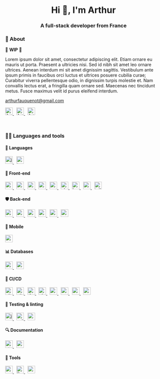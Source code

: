 <h1 align="center">Hi 👋, I'm Arthur</h1>
<h3 align="center">A full-stack developer from France</h3>

<h3>💬 About</h3>

🚧 **WIP** 🚧

Lorem ipsum dolor sit amet, consectetur adipiscing elit. Etiam ornare eu mauris ut porta. Praesent a ultricies nisi. Sed id nibh sit amet leo ornare ultrices. Aenean interdum mi sit amet dignissim sagittis. Vestibulum ante ipsum primis in faucibus orci luctus et ultrices posuere cubilia curae; Curabitur viverra pellentesque odio, in dignissim turpis molestie et. Nam convallis lectus erat, a fringilla quam ornare sed. Maecenas nec tincidunt metus. Fusce maximus velit id purus eleifend interdum.

<a href="mailto:arthurfauquenot@gmail.com">arthurfauquenot@gmail.com</a>
<p>
  <a href="https://www.linkedin.com/in/arthurfauq/" target="blank" rel="noreferrer" title="Angular">
    <img alt="Arthur's LinkedIn profile" height="24" src="https://user-images.githubusercontent.com/17045144/156400575-bf9004b3-2336-40b4-8655-a48c7dc79b71.svg" />
  </a>
  &nbsp;
  <a href="https://www.malt.fr/profile/arthurfauq" target="blank" rel="noreferrer" title="Angular">
    <img alt="Arthur's Malt profile" height="24" src="https://user-images.githubusercontent.com/17045144/156402857-2e4c2806-3ac5-4879-b073-e38a555b58d1.png" />
  </a>
  &nbsp;
  <a href="https://open.spotify.com/user/117752901?si=bd405ed650044ad6" target="blank" rel="noreferrer" title="Angular">
    <img alt="Arthur's Spotify profile" height="24" src="https://user-images.githubusercontent.com/17045144/156401177-e73e0b69-6d4d-42d7-887e-1d378bc92332.svg" />
  </a>
</p>

</br>

<h3 align="left">👨‍💻 Languages and tools</h3>

<h4 align="left">📝 Languages</h4>
<a href="https://developer.mozilla.org/fr/docs/Web/JavaScript" target="blank" rel="noreferrer" title="JavaScript">
  <img alt="javascript" src="https://user-images.githubusercontent.com/17045144/213675275-239ade3e-2c68-456a-8b52-6a93214efa90.svg" height="24" width="24" />
</a>
&nbsp;
<a href="https://www.typescriptlang.org/" target="blank" rel="noreferrer" title="TypeScript">
  <img alt="typescript" src="https://user-images.githubusercontent.com/17045144/213675316-ce12ae7e-2e54-4dbc-ba9f-e2599a9ef769.svg" height="24" width="24" />
</a>

<h4 align="left">👀 Front-end</h4>
<a href="https://reactjs.org/" target="blank" rel="noreferrer" title="React">
  <img alt="react" src="https://user-images.githubusercontent.com/17045144/213679423-144db434-1243-43c8-944a-60315a7c035e.svg" height="24" width="24" />
</a>
&nbsp;
<a href="https://nextjs.org/" target="blank" rel="noreferrer" title="Next.js">
  <img alt="nextjs" src="https://user-images.githubusercontent.com/17045144/213679818-2f980492-184e-430d-8066-3af42e960ee5.svg" height="24" width="24" />
</a>
&nbsp;
<a href="https://angular.io/" target="blank" rel="noreferrer" title="Angular">
  <img alt="angular" src="https://user-images.githubusercontent.com/17045144/213673021-1ae7b75e-44bb-4907-8edd-737323916e09.svg" height="24" width="24" />
</a>
&nbsp;
<a href="https://redux.js.org/" target="blank" rel="noreferrer" title="Redux">
  <img alt="redux" src="https://user-images.githubusercontent.com/17045144/213676203-e289f1dc-8462-415f-b4e1-c4b5bae36296.svg" height="24" width="24" />
</a>
&nbsp;
<a href="https://mui.com/" target="blank" rel="noreferrer" title="Material UI">
  <img alt="material-ui" src="https://user-images.githubusercontent.com/17045144/213676108-1d2e8a33-cf9b-4fd7-82ab-8b8947206f2d.svg" height="24" width="24" />
</a>
&nbsp;
<a href="https://chakra-ui.com/" target="blank" rel="noreferrer" title="Chakra UI">
  <img alt="chakra-ui" src="https://user-images.githubusercontent.com/17045144/213676107-187e800e-1d26-4545-bf7d-2c5d729c1f7e.png" height="24" width="24" />
</a>
&nbsp;
<a href="https://getbootstrap.com/" target="blank" rel="noreferrer" title="Bootstrap">
  <img alt="bootstrap" src="https://user-images.githubusercontent.com/17045144/213676106-4b2029a7-82be-497a-b38c-2998bda82362.svg" height="24" width="24" />
</a>
&nbsp;
<a href="https://sass-lang.com/" target="blank" rel="noreferrer" title="SASS">
  <img alt="sass" src="https://user-images.githubusercontent.com/17045144/213676220-f0b7608f-2236-4973-9ca3-391dc1339567.svg" height="24" width="24" />
</a>
&nbsp;
<a href="https://tailwindcss.com/" target="blank" rel="noreferrer" title="Tailwind CSS">
  <img alt="tailwind" src="https://user-images.githubusercontent.com/17045144/213676421-351d862a-766d-4c16-84d2-f85d02f26f9e.svg" height="24" width="24" />
</a>

<h4 align="left">🛡️ Back-end</h4>
<a href="https://nodejs.org/" target="blank" rel="noreferrer" title="Node.js">
  <img alt="nodejs" src="https://user-images.githubusercontent.com/17045144/213674756-8a16c33f-c467-4930-a3b9-f88d62f9b504.svg" height="24" width="24" />
</a>
&nbsp;
<a href="https://expressjs.com/" target="blank" rel="noreferrer" title="Express">
  <img alt="express" src="https://user-images.githubusercontent.com/17045144/213673149-dfc38cb7-46aa-423c-a2dd-8732731d7d73.svg" height="24" width="24" />
</a>
&nbsp;
<a href="https://nestjs.com/" target="blank" rel="noreferrer" title="NestJS">
  <img alt="nestjs" src="https://user-images.githubusercontent.com/17045144/213673171-ac15e19e-9b81-4c05-ae16-c2c7f5c08f0b.svg" height="24" width="24" />
</a>
&nbsp;
<a href="https://sequelize.org/" target="blank" rel="noreferrer" title="Sequelize">
  <img alt="sequelize" src="https://user-images.githubusercontent.com/17045144/213676521-f7fed70e-4295-43ac-930a-e930c42b32e8.svg" height="24" width="24" />
</a>
&nbsp;
<a href="https://graphql.org/" target="blank" rel="noreferrer" title="GraphQL">
  <img alt="graphql" src="https://user-images.githubusercontent.com/17045144/213676886-13f39374-d6da-41f8-9f8b-04231735ae4f.svg" height="24" width="24" />
</a>
&nbsp;
<a href="https://socket.io/" target="blank" rel="noreferrer" title="Socket.IO">
  <img alt="socket-io" src="https://user-images.githubusercontent.com/17045144/213677600-7eb3cdc8-9332-4c5c-9ca0-355542c6575b.svg" height="24" width="24" />
</a>

<h4 align="left">📱 Mobile</h4>
<a href="https://reactnative.dev/" target="blank" rel="noreferrer" title="React Native">
  <img alt="react-native" src="https://user-images.githubusercontent.com/17045144/213677479-2fec4c34-ebaa-47d9-94e6-1c399f6a1820.svg" height="24" width="24" />
</a>

<h4 align="left">📊 Databases</h4>
<a href="https://www.mysql.com/" target="blank" rel="noreferrer" title="MySQL">
  <img alt="mysql" src="https://user-images.githubusercontent.com/17045144/213674120-bffd6681-5461-4d90-900f-b632892bc79d.svg" height="24" width="24" />
</a>
&nbsp;
<a href="https://www.postgresql.org/" target="blank" rel="noreferrer" title="PostgreSQL">
  <img alt="postgresql" src="https://user-images.githubusercontent.com/17045144/213674129-79bcf829-ec4c-4497-ba69-22fa8051e31f.svg" height="24" width="24" />
</a>

<h4 align="left">🚀 CI/CD</h4>
<a href="https://git-scm.com/" target="blank" rel="noreferrer" title="Git">
  <img alt="git" src="https://user-images.githubusercontent.com/17045144/213674244-bea4d22b-8b86-4a44-bfc6-108a9465b982.svg" height="24" width="24" />
</a>
&nbsp;
<a href="https://github.com/" target="blank" rel="noreferrer" title="Github">
  <img alt="github" src="https://user-images.githubusercontent.com/17045144/213675102-103b6727-c42e-4667-9c98-7e9c08ccf55e.svg" height="24" width="24" />
</a>
&nbsp;
<a href="https://www.docker.com/" target="blank" rel="noreferrer" title="Docker">
  <img alt="docker" src="https://user-images.githubusercontent.com/17045144/213674645-727f0e0b-11e4-4d47-b896-e4dd80b21254.svg" height="24" width="24" />
</a>
&nbsp;
<a href="https://circleci.com/" target="blank" rel="noreferrer" title="CircleCI">
  <img alt="circleci" src="https://user-images.githubusercontent.com/17045144/213675027-58f03a9f-8b49-4980-8eee-520f8169e6ca.svg" height="24" width="24" />
</a>
&nbsp;
<a href="https://aws.amazon.com/s3/" target="blank" rel="noreferrer" title="AWS S3">
  <img alt="aws-s3" src="https://user-images.githubusercontent.com/17045144/213675753-6b2f782d-3b41-4427-81a0-e473601fd0de.svg" height="24" width="24" />
</a>
&nbsp;
<a href="https://aws.amazon.com/cloudfront/" target="blank" rel="noreferrer" title="AWS Cloudfront">
  <img alt="aws-cloudfront" src="https://user-images.githubusercontent.com/17045144/213675749-5d484d6d-3899-4ec6-a5ea-27d64b9fb716.svg" height="24" width="24" />
</a>
&nbsp;
<a href="https://aws.amazon.com/lambda/" target="blank" rel="noreferrer" title="AWS Lambda">
  <img alt="aws-lambda" src="https://user-images.githubusercontent.com/17045144/213675752-06e9054b-202d-41f2-bcc2-da9c7a9de030.svg" height="24" width="24" />
</a>
&nbsp;
<a href="https://sentry.io/" target="blank" rel="noreferrer" title="Sentry">
  <img alt="sentry" src="https://user-images.githubusercontent.com/17045144/213675564-e53b9e38-f6be-4c79-aa63-0d04428aaee1.svg" height="24" width="24" />
</a>

<h4 align="left">🧪 Testing & linting</h4>
<a href="https://jestjs.io/" target="blank" rel="noreferrer" title="Jest">
  <img alt="jest" src="https://user-images.githubusercontent.com/17045144/213674922-de98ba8a-85f7-4a48-87e3-2b6b1c216ba6.svg" height="24" width="24" />
</a>
&nbsp;
<a href="https://eslint.org/" target="blank" rel="noreferrer" title="ESLint">
  <img alt="eslint" src="https://user-images.githubusercontent.com/17045144/213676677-9b244d76-6ded-4166-9939-c849c3e67ef7.svg" height="24" width="24" />
</a>
&nbsp;
<a href="https://prettier.io/" target="blank" rel="noreferrer" title="Prettier">
  <img alt="prettier" src="https://user-images.githubusercontent.com/17045144/213676680-b765efda-aeae-4370-b2c7-3fba1d744631.svg" height="24" width="24" />
</a>

<h4 align="left">🔍 Documentation</h4>
<a href="https://storybook.js.org/" target="blank" rel="noreferrer" title="Storybook">
  <img alt="storybook" src="https://user-images.githubusercontent.com/17045144/213680387-9b133c2b-77ed-48ba-97f0-275dae1b4a1a.svg" height="24" width="24" />
</a>
&nbsp;
<a href="https://swagger.io/" target="blank" rel="noreferrer" title="Swagger">
  <img alt="swagger" src="https://user-images.githubusercontent.com/17045144/213680519-fa1e706f-c832-4159-8d17-a6a8c1b70056.svg" height="24" width="24" />
</a>

<h4 align="left">🔧 Tools</h4>
<a href="https://www.postman.com/" target="blank" rel="noreferrer" title="Postman">
  <img alt="postman" src="https://user-images.githubusercontent.com/17045144/213674287-4f877fed-fa95-4e43-9c6e-89a81db9a200.svg" height="24" width="24" />
</a>
&nbsp;
<a href="https://www.figma.com/" target="blank" rel="noreferrer" title="Figma">
  <img alt="figma" src="https://user-images.githubusercontent.com/17045144/213674333-13d1c59b-0f1c-4472-9d34-eeb6fda35f91.png" height="24" width="24" />
</a>
&nbsp;
<a href="https://www.notion.so/" target="blank" rel="noreferrer" title="Notion">
  <img alt="notion" src="https://user-images.githubusercontent.com/17045144/213677425-3eba80ec-bbb2-4cba-bf6d-7497781d3e96.svg" height="24" width="24" />
</a>

<!-- <p><img align="left" src="https://github-readme-stats.vercel.app/api/top-langs?username=arthurfauq&show_icons=true&locale=en&layout=compact" alt="arthurfauq" /></p>
<p>&nbsp;<img align="center" src="https://github-readme-stats.vercel.app/api?username=arthurfauq&show_icons=true&locale=en" alt="arthurfauq" /></p>
<p><img align="center" src="https://github-readme-streak-stats.herokuapp.com/?user=arthurfauq&" alt="arthurfauq" /></p>-->

